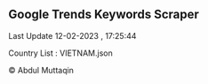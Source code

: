 

## Google Trends Keywords Scraper 
 
Last Update 12-02-2023 , 17:25:44

Country List :
VIETNAM.json



© Abdul Muttaqin 
